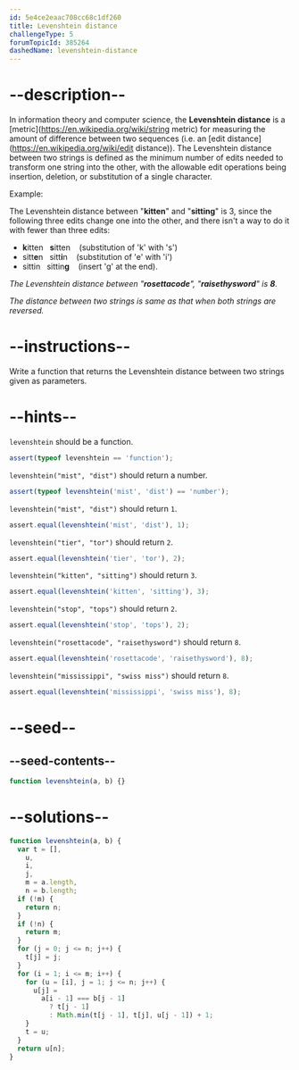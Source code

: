 ```yaml
---
id: 5e4ce2eaac708cc68c1df260
title: Levenshtein distance
challengeType: 5
forumTopicId: 385264
dashedName: levenshtein-distance
---
```


# --description--

In information theory and computer science, the **Levenshtein distance** is a [metric](https://en.wikipedia.org/wiki/string metric) for measuring the amount of difference between two sequences (i.e. an [edit distance](https://en.wikipedia.org/wiki/edit distance)). The Levenshtein distance between two strings is defined as the minimum number of edits needed to transform one string into the other, with the allowable edit operations being insertion, deletion, or substitution of a single character.

Example:

The Levenshtein distance between "**kitten**" and "**sitting**" is 3, since the following three edits change one into the other, and there isn't a way to do it with fewer than three edits:

<ul>
  <li><strong>k</strong>itten   <strong>s</strong>itten    (substitution of 'k' with 's')</li>
  <li>sitt<strong>e</strong>n   sitt<strong>i</strong>n    (substitution of 'e' with 'i')</li>
  <li>sittin   sittin<strong>g</strong>    (insert 'g' at the end).</li>
</ul>

_The Levenshtein distance between "**rosettacode**", "**raisethysword**" is **8**._

_The distance between two strings is same as that when both strings are reversed._

# --instructions--

Write a function that returns the Levenshtein distance between two strings given as parameters.

# --hints--

`levenshtein` should be a function.

```js
assert(typeof levenshtein == 'function');
```

`levenshtein("mist", "dist")` should return a number.

```js
assert(typeof levenshtein('mist', 'dist') == 'number');
```

`levenshtein("mist", "dist")` should return `1`.

```js
assert.equal(levenshtein('mist', 'dist'), 1);
```

`levenshtein("tier", "tor")` should return `2`.

```js
assert.equal(levenshtein('tier', 'tor'), 2);
```

`levenshtein("kitten", "sitting")` should return `3`.

```js
assert.equal(levenshtein('kitten', 'sitting'), 3);
```

`levenshtein("stop", "tops")` should return `2`.

```js
assert.equal(levenshtein('stop', 'tops'), 2);
```

`levenshtein("rosettacode", "raisethysword")` should return `8`.

```js
assert.equal(levenshtein('rosettacode', 'raisethysword'), 8);
```

`levenshtein("mississippi", "swiss miss")` should return `8`.

```js
assert.equal(levenshtein('mississippi', 'swiss miss'), 8);
```

# --seed--

## --seed-contents--

```js
function levenshtein(a, b) {}
```

# --solutions--

```js
function levenshtein(a, b) {
  var t = [],
    u,
    i,
    j,
    m = a.length,
    n = b.length;
  if (!m) {
    return n;
  }
  if (!n) {
    return m;
  }
  for (j = 0; j <= n; j++) {
    t[j] = j;
  }
  for (i = 1; i <= m; i++) {
    for (u = [i], j = 1; j <= n; j++) {
      u[j] =
        a[i - 1] === b[j - 1]
          ? t[j - 1]
          : Math.min(t[j - 1], t[j], u[j - 1]) + 1;
    }
    t = u;
  }
  return u[n];
}
```
